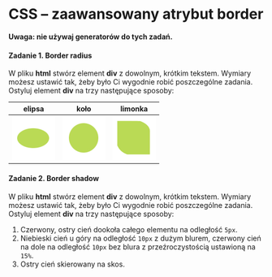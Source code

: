 # CSS &ndash; zaawansowany atrybut border

**Uwaga: nie używaj generatorów do tych zadań.**

#### Zadanie 1. Border radius
W pliku **html** stwórz element **div** z dowolnym, krótkim tekstem. Wymiary możesz ustawić tak, żeby było Ci wygodnie robić poszczególne zadania. Ostyluj element **div** na trzy następujące sposoby:

|elipsa|koło|limonka|
|:--:|:--:|:--:|
|![elipsa](images/elipsa.png) |![kolo](images/kolo.png) |	![limonka](images/limonka.png)|


#### Zadanie 2. Border shadow
W pliku **html** stwórz element **div** z dowolnym, krótkim tekstem. Wymiary możesz ustawić tak, żeby było Ci wygodnie robić poszczególne zadania. Ostyluj element **div** na trzy następujące sposoby:
1. Czerwony, ostry cień dookoła całego elementu na odległość ```5px```.
1. Niebieski cień u góry na odległość ```10px``` z dużym blurem, czerwony cień na dole na odległość ```10px``` bez blura z przeźroczystością ustawioną na ```15%```.
1. Ostry cień skierowany na skos.
